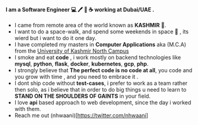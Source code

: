 #### I am a **Software Engineer** :computer: :pen: :notebook: :coffee: working at Dubai/UAE .
- I came from remote area of the world known as **KASHMIR** :sunrise_over_mountains:. 
- I want to do a space-walk, and spend some weekends in space :rocket: , its wierd but i want to do it one day.
- I have completed my masters in **Computer Applications** aka (M.C.A) from the [University of Kashmir North Campus](http://northcampus.uok.edu.in/)
- I smoke and eat **code** , i work mostly on backend technologies like **mysql**, **python**, **flask**, **docker**, **kubernetes**, **gcp**, **php**.
- I strongly believe that **The perfect code is no code at all**, you code and you grow with time , and you need to embrace it .
- I dont ship code without **test-cases**, i prefer to work as a team rather then solo, as i believe that in order to do big things u need to learn to **STAND ON THE SHOULDERS OF GAINTS** in your field.
- I love **api** based approach to web development, since the day i worked with them.
- Reach me out (nhwaani)[https://twitter.com/nhwaani]
